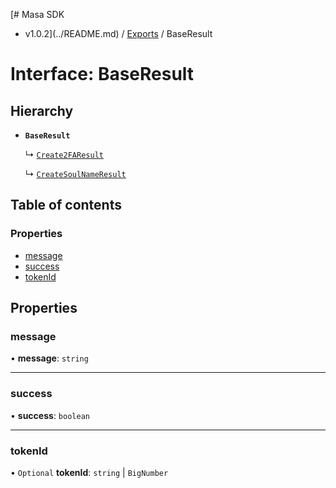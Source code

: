 [# Masa SDK
 - v1.0.2](../README.md) / [Exports](../modules.md) / BaseResult

# Interface: BaseResult

## Hierarchy

- **`BaseResult`**

  ↳ [`Create2FAResult`](Create2FAResult.md)

  ↳ [`CreateSoulNameResult`](CreateSoulNameResult.md)

## Table of contents

### Properties

- [message](BaseResult.md#message)
- [success](BaseResult.md#success)
- [tokenId](BaseResult.md#tokenid)

## Properties

### message

• **message**: `string`

___

### success

• **success**: `boolean`

___

### tokenId

• `Optional` **tokenId**: `string` \| `BigNumber`
